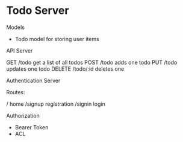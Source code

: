 # Todo Server

Models

- Todo model for storing user items

API Server

GET /todo           get a list of all todos
POST /todo          adds one todo
PUT /todo           updates one todo
DELETE /todo/:id    deletes one

Authentication Server

Routes:

/         home
/signup   registration
/signin   login

Authorization

- Bearer Token
- ACL


